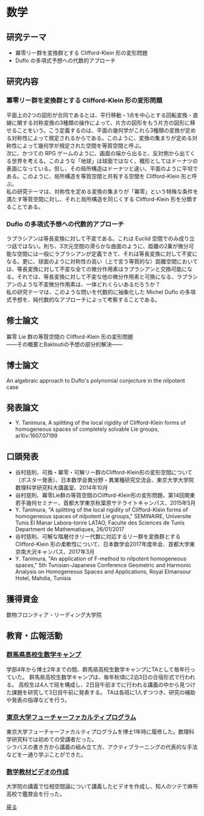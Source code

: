 # 数学

## 研究テーマ
- 冪零リー群を変換群とする Clifford-Klein 形の変形問題
- Duflo の多項式予想への代数的アプローチ

## 研究内容
### 冪零リー群を変換群とする Clifford-Klein 形の変形問題
平面上の2つの図形が合同であるとは、平行移動・1点を中心とする回転変換・直線に関する対称変換の3種類の操作によって、片方の図形をもう片方の図形に移せることをいう。こう定義するのは、平面の幾何学がこれら3種類の変換が定める対称性によって規定されるからである。このように、変換の集まりが定める対称性によって幾何学が規定された空間を等質空間と呼ぶ。  
次に、かつての RPG ゲームのように、画面の端から出ると、反対側から出てくる世界を考える。このような「地球」は球面ではなく、概形としてはドーナツの表面になっている。但し、その局所構造はドーナツと違い、平面のように平坦である。このように、局所構造を等質空間と共有する空間を Clifford-Klein 形と呼ぶ。  
私の研究テーマは、対称性を定める変換の集まりが「冪零」という特殊な条件を満たす等質空間に対し、それと局所構造を同じくする Clifford-Klein 形を分類することである。

### Duflo の多項式予想への代数的アプローチ
ラプラシアンは等長変換に対して不変である。これは Euclid 空間でのみ成り立つ話ではない。則ち、3次元空間の滑らかな曲面のように、距離の2乗が微分可能な空間には一般にラプラシアンが定義できて、それは等長変換に対して不変になる。更に、球面のように対称性の高い（上で言う等質的な）距離空間においては、等長変換に対して不変な全ての微分作用素はラプラシアンと交換可能になる。それでは、等長変換に対して不変な他の微分作用素と可換になる、ラプラシアンのような不変微分作用素は、一体どれくらいあるだろうか？  
私の研究テーマは、このような問いを代数的に抽象化した Michel Duflo の多項式予想を、純代数的なアプローチによって考察することである。

## 修士論文
冪零 Lie 群の等質空間の Clifford-Klein 形の変形問題  
——その概要とBakloutiの予想の部分的解決——

## 博士論文
An algebraic approach to Duflo's polynomial conjecture in the nilpotent case

## 発表論文
- Y. Tanimura, A splitting of the local rigidity of Clifford-Klein forms of homogeneous spaces of
completely solvable Lie groups, arXiv:1607.07199

## 口頭発表
- 谷村慈則、可換・冪零・可解リー群のClifford-Klein形の変形空間について（ポスター発表）、日本数学会異分野・異業種研究交流会、東京大学大学院数理科学研究科大講義室、2014年10月
- 谷村慈則、冪零Lie群の等質空間のClifford-Klein形の変形問題、第14回関東若手幾何セミナー、首都大学東京秋葉原サテライトキャンパス、2015年5月
- Y. Tanimura, "A splitting of the local rigidity of Clifford-Klein forms of homogeneous spaces of nilpotent Lie groups," SEMINAIRE, Universite Tunis El Manar Labora-torire LATAO, Faculte des Sciences de Tunis Department de Mathematiques, 26/01/2017
- 谷村慈則、可解な階層付きリー代数に対応するリー群を変換群とする Clifford-Klein 形の柔軟性について、日本数学会2017年度年会、首都大学東京南大沢キャンパス、2017年3月
- Y. Tanimura, "An application of F-method to nilpotent homogeneous spaces," 5th Tunisian-Japanese Conference Geometric and Harmonic Analysis on Homogeneous Spaces and Applications, Royal Elmansour Hotel, Mahdia, Tunisia

## 獲得資金
数物フロンティア・リーディング大学院

## 教育・広報活動
### [群馬県高校生数学キャンプ](http://www.ms.u-tokyo.ac.jp/tambara/mathcamp-for-highschool/index.html)
学部4年から博士2年までの間、群馬県高校生数学キャンプにTAとして毎年行っていた。 
群馬県高校生数学キャンプは、毎年秋頃に2泊3日の合宿形式で行われる。
高校生は4人で班を構成し、2日目午前までに行われる講義の中から見つけた課題を研究して3日目午前に発表する。 
TAは各班に1人ずつつき、研究の補助や発表の指導などを行う。

### [東京大学フューチャーファカルティプログラム](https://www.utokyofd.com/ffp/)
東京大学フューチャーファカルティプログラムを博士1年時に履修した。数理科学研究科では初めての受講者だった。  
シラバスの書き方から講義の組み立て方、アクティブラーニングの代表的な手法などを一通り学ぶことができた。

### [数学教材ビデオの作成](https://ytanimura.github.io/yotabaito/works/movie)
大学院の講義で位相空間論について講義したビデオを作成し、知人のツテで麻布高校で鑑賞会を行った。  
  
  
[戻る](https://ytanimura.github.io/yotabaito/)

